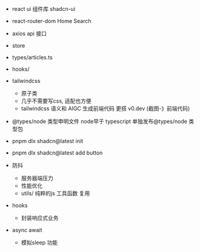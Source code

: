 - react ui 组件库
  shadcn-ui
- react-router-dom 
  Home Search 
- axios  api 接口
- store 
- types/articles.ts
- hooks/ 
- tailwindcss
  - 原子类
  - 几乎不需要写css, 适配也方便
  - tailwindcss 语义和 AIGC 生成前端代码 更搭 v0.dev (截图-》前端代码)

- @types/node
  类型申明文件
  node早于 typescript
  单独发布@types/node 类型包

- pnpm dlx shadcn@latest init
- pnpm dlx shadcn@latest add button

- 防抖
  - 服务器端压力
  - 性能优化
  - utils/
    纯粹的js 工具函数 复用

- hooks 
  - 封装响应式业务

- async await 
  - 模拟sleep 功能